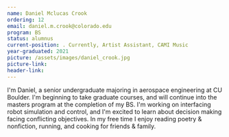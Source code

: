 ```yaml
---
name: Daniel Mclucas Crook
ordering: 12
email: daniel.m.crook@colorado.edu
program: BS 
status: alumnus 
current-position: . Currently, Artist Assistant, CAMI Music
year-graduated: 2021
picture: /assets/images/daniel_crook.jpg 
picture-link: 
header-link: 
---
```


I'm Daniel, a senior undergraduate majoring in aerospace engineering at CU Boulder. I'm beginning to take graduate courses, and will continue into the masters program at the completion of my BS. I'm working on interfacing robot simulation and control, and I'm excited to learn about decision making facing conflicting objectives. In my free time I enjoy reading poetry & nonfiction, running, and cooking for friends & family.